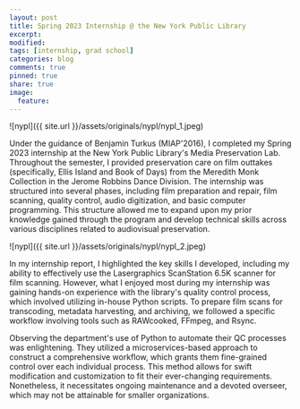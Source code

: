 ```yaml
---
layout: post
title: Spring 2023 Internship @ the New York Public Library
excerpt:
modified:
tags: [internship, grad school]
categories: blog
comments: true
pinned: true
share: true
image:
  feature:
---
```


![nypl]({{ site.url }}/assets/originals/nypl/nypl_1.jpeg)

Under the guidance of Benjamin Turkus (MIAP'2016), I completed my Spring 2023 internship at the New York Public Library's Media Preservation Lab. Throughout the semester, I provided preservation care on film outtakes (specifically, Ellis Island and Book of Days) from the Meredith Monk Collection in the Jerome Robbins Dance Division. The internship was structured into several phases, including film preparation and repair, film scanning, quality control, audio digitization, and basic computer programming. This structure allowed me to expand upon my prior knowledge gained through the program and develop technical skills across various disciplines related to audiovisual preservation.

![nypl]({{ site.url }}/assets/originals/nypl/nypl_2.jpeg)

In my internship report, I highlighted the key skills I developed, including my ability to effectively use the Lasergraphics ScanStation 6.5K scanner for film scanning. However, what I enjoyed most during my internship was gaining hands-on experience with the library's quality control process, which involved utilizing in-house Python scripts. To prepare film scans for transcoding, metadata harvesting, and archiving, we followed a specific workflow involving tools such as RAWcooked, FFmpeg, and Rsync.

Observing the department's use of Python to automate their QC processes was enlightening. They utilized a microservices-based approach to construct a comprehensive workflow, which grants them fine-grained control over each individual process. This method allows for swift modification and customization to fit their ever-changing requirements. Nonetheless, it necessitates ongoing maintenance and a devoted overseer, which may not be attainable for smaller organizations.

